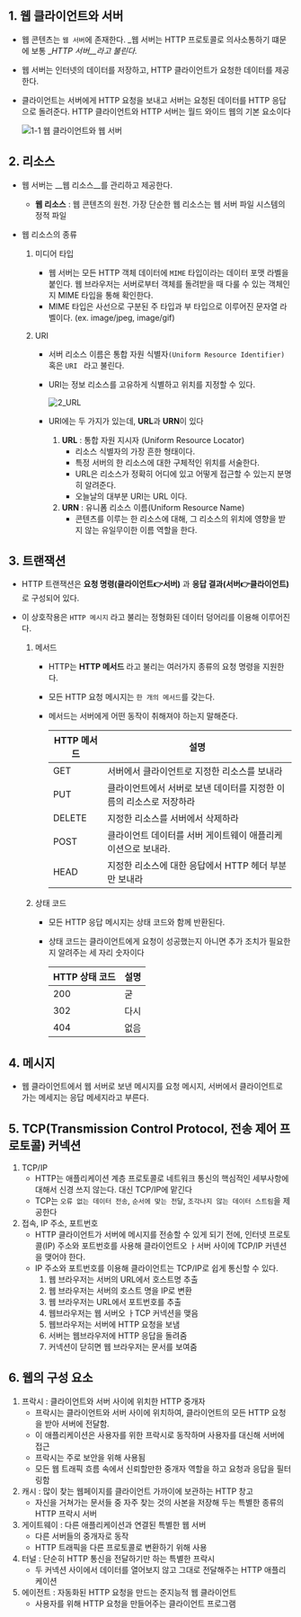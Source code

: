 ## 1.  웹 클라이언트와 서버

   - 웹 콘텐츠는 `웹 서버`에 존재한다.  _웹 서버는 HTTP 프로토콜로 의사소통하기 떄문에 보통 __HTTP 서버__라고 불린다._

   - 웹 서버는 인터넷의 데이터를 저장하고, HTTP 클라이언트가 요청한 데이터를 제공한다.

   - 클라이언트는 서버에게 HTTP 요청을 보내고 서버는 요청된 데이터를 HTTP 응답으로 돌려준다. HTTP 클라이언트와 HTTP 서버는 월드 와이드 웹의 기본 요소이다

     ![1-1 웹 클라이언트와 웹 서버](https://img1.daumcdn.net/thumb/R1280x0/?scode=mtistory2&fname=https%3A%2F%2Fblog.kakaocdn.net%2Fdn%2FMEkwF%2Fbtq4XgyNspp%2FQrK12w1YXiv9hKLYgC6T21%2Fimg.png)

## 2. 리소스

   - 웹 서버는 __웹 리소스__를 관리하고 제공한다.

     - __웹 리소스__ : 웹 콘텐츠의 원천. 가장 단순한 웹 리소스는 웹 서버 파일 시스템의 정적 파일

   - 웹 리소스의 종류

     1. 미디어 타입

        - 웹 서버는 모든 HTTP 객체 데이터에 `MIME` 타입이라는 데이터 포맷 라벨을 붙인다. 웹 브라우저는 서버로부터 객체를 돌려받을 때 다룰 수 있는 객체인지 MIME 타입을 통해 확인한다. 
        - MIME 타입은 사선으로 구분된 주 타입과 부 타입으로 이루어진 문자열 라벨이다. (ex. image/jpeg, image/gif)

     2. URI

        - 서버 리소스 이름은 통합 자원 식별자`(Uniform Resource Identifier)` 혹은 `URI ` 라고 불린다.

        - URI는 정보 리소스를 고유하게 식별하고 위치를 지정할 수 있다.

          ![2_URL](https://img1.daumcdn.net/thumb/R1280x0/?scode=mtistory2&fname=https%3A%2F%2Fblog.kakaocdn.net%2Fdn%2FCJYB6%2Fbtq4XXToBhA%2FB6JqkFsKLniUqCSjLLGdK1%2Fimg.png)

        - URI에는 두 가지가 있는데, **URL**과 **URN**이 있다
          1. **URL** : 통합 자원 지시자 (Uniform Resource Locator)
             - 리소스 식별자의 가장 흔한 형태이다.
             - 특정 서버의 한 리소스에 대한 구체적인 위치를 서술한다.
             - URL은 리소스가 정확히 어디에 있고 어떻게 접근할 수 있는지 분명히 알려준다.
             - 오늘날의 대부분 URI는 URL 이다.
          2. **URN** : 유니폼 리소스 이름(Uniform Resource Name)
             - 콘텐츠를 이루는 한 리소스에 대해, 그 리소스의 위치에 영향을 받지 않는 유일무이한 이름 역할을 한다.

## 3. 트랜잭션

   - HTTP 트랜잭션은 **요청 명령(클라이언트👉서버)** 과 **응답 결과(서버👉클라이언트)** 로 구성되어 있다.

   - 이 상호작용은 `HTTP 메시지` 라고 불리는 정형화된 데이터 덩어리를 이용해 이루어진다.

     1. 메서드

        - HTTP는 **HTTP 메서드** 라고 불리는 여러가지 종류의 요청 명령을 지원한다.

        - 모든 HTTP 요청 메시지는 `한 개의 메서드`를 갖는다.

        - 메서드는 서버에게 어떤 동작이 취해져야 하는지 말해준다.

          | HTTP 메서드 | 설명                                                         |
          | ----------- | ------------------------------------------------------------ |
          | GET         | 서버에서 클라이언트로 지정한 리소스를 보내라                 |
          | PUT         | 클라이언트에서 서버로 보낸 데이터를 지정한 이름의 리소스로 저장하라 |
          | DELETE      | 지정한 리소스를 서버에서 삭제하라                            |
          | POST        | 클라이언트 데이터를 서버 게이트웨이 애플리케이션으로 보내라. |
          | HEAD        | 지정한 리소스에 대한 응답에서 HTTP 헤더 부분만 보내라        |

     2. 상태 코드

        - 모든 HTTP 응답 메시지는 상태 코드와 함께 반환된다.

        - 상태 코드는 클라이언트에게 요청이 성공했는지 아니면 추가 조치가 필요한지 알려주는 세 자리 숫자이다

          | HTTP 상태 코드 | 설명 |
          | -------------- | ---- |
          | 200            | 굳   |
          | 302            | 다시 |
          | 404            | 없음 |

## 4. 메시지

   - 웹 클라이언트에서 웹 서버로 보낸 메시지를 요청 메시지, 서버에서 클라이언트로 가는 메세지는 응답 메세지라고 부른다.

## 5. TCP(Transmission Control Protocol, 전송 제어 프로토콜) 커넥션

   1. TCP/IP
      - HTTP는 애플리케이션 계층 프로토콜로 네트워크 통신의 핵심적인 세부사항에 대해서 신경 쓰지 않는다. 대신 TCP/IP에 맡긴다
      - TCP는 `오류 없는 데이터 전송`, `순서에 맞는 전달`, `조각나지 않는 데이터 스트림`을 제공한다
   2. 접속, IP 주소, 포트번호
      - HTTP 클라이언트가 서버에 메시지를 전송할 수 있게 되기 전에, 인터넷 프로토콜(IP) 주소와 포트번호를 사용해 클라이언트오 ㅏ서버 사이에 TCP/IP 커넨션을 맺어야 한다.
      - IP 주소와 포트번호를 이용해 클라이언트는 TCP/IP로 쉽게 통신할 수 있다.
        1. 웹 브라우저는 서버의 URL에서 호스트명 추출
        2. 웹 브라우저는 서버의 호스트 명을 IP로 변환
        3. 웹 브라우저는 URL에서 포트번호를 추출
        4. 웹브라우저는 웹 서버오 ㅏTCP 커넥션을 맺음
        5. 웹브라우저는 서버에 HTTP 요청을 보냄
        6. 서버는 웹브라우저에 HTTP 응답을 돌려줌
        7. 커넥션이 닫히면 웹 브라우저는 문서를 보여줌

## 6. 웹의 구성 요소
   1. 프락시 : 클라이언트와 서버 사이에 위치한 HTTP 중개자
      - 프락시는 클라이언트와 서버 사이에 위치하여, 클라이언트의 모든 HTTP 요청을 받아 서버에 전달함.
      - 이 애플리케이션은 사용자를 위한 프락시로 동작하며 사용자를 대신해 서버에 접근
      - 프락시는 주로 보안을 위해 사용됨
      - 모든 웹 트래픽 흐름 속에서 신뢰할만한 중개자 역할을 하고 요청과 응답을 필터링함
   2. 캐시 : 많이 찾는 웹페이지를 클라이언트 가까이에 보관하는 HTTP 창고
      - 자신을 거쳐가는 문서들 중 자주 찾는 것의 사본을 저장해 두는 특별한 종류의  HTTP 프락시 서버
   3. 게이트웨이 : 다른 애플리케이션과 연결된 특별한 웹 서버
      - 다른 서버들의 중개자로 동작
      - HTTP 트래픽을 다른 프로토콜로 변환하기 위해 사용
   4. 터널 : 단순히 HTTP 통신을 전달하기만 하는 특별한 프락시
      - 두 커넥션 사이에서 데이터를 열어보지 않고 그대로 전달해주는 HTTP 애플리케이션
   5. 에이전트 : 자동화된 HTTP 요청을 만드는 준지능적 웹 클라이언트
      - 사용자를 위해 HTTP 요청을 만들어주는 클라이언트 프로그램

